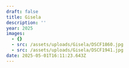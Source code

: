 ```yaml
---
draft: false
title: Gisela
description: ''
year: 2025
images:
  - {}
  - src: /assets/uploads/Gisela/DSCF1860.jpg
  - src: /assets/uploads/Gisela/DSCF1941.jpg
date: 2025-05-01T16:11:23.643Z
---
```



